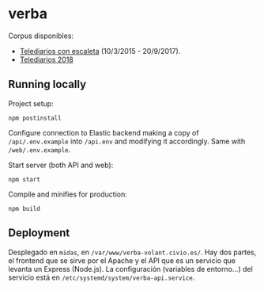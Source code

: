 # verba

Corpus disponibles:
 - [Telediarios con escaleta](https://s3.eu-west-3.amazonaws.com/verba-test.civio.es/Corpus-Telediarios-con-escaleta.zip) (10/3/2015 - 20/9/2017).
 - [Telediarios 2018](https://s3.eu-west-3.amazonaws.com/verba-test.civio.es/Corpus-Telediarios-2018.zip)


## Running locally

Project setup:

```
npm postinstall
```

Configure connection to Elastic backend making a copy of `/api/.env.example` into `/api.env` and modifying it accordingly. Same with `/web/.env.example`.

Start server (both API and web):

```
npm start
```

Compile and minifies for production:

```
npm build
```


## Deployment

Desplegado en `midas`, en `/var/www/verba-volant.civio.es/`. Hay dos partes, el frontend que se sirve por el Apache y el API que es un servicio que levanta un Express (Node.js). La configuración (variables de entorno...) del servicio está en `/etc/systemd/system/verba-api.service`.
